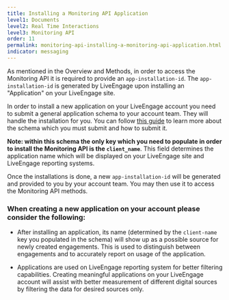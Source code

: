 ```yaml
---
title: Installing a Monitoring API Application
level1: Documents
level2: Real Time Interactions
level3: Monitoring API
order: 11
permalink: monitoring-api-installing-a-monitoring-api-application.html
indicator: messaging
---
```


As mentioned in the Overview and Methods, in order to access the Monitoring API it is required to provide an `app-installation-id`. The `app-installation-id` is generated by LiveEngage upon installing an "Application" on your LiveEngage site.

In order to install a new application on your LiveEngage account you need to submit a general application schema to your account team. They will handle the installation for you. You can follow [this guide](/guides-le-applications-installing.html) to learn more about the schema which you must submit and how to submit it.

**Note: within this schema the only key which you need to populate in order to install the Monitoring API is the `client_name`**. This field determines the application name which will be displayed on your LiveEngage site and LiveEngage reporting systems.

Once the installations is done, a new `app-installation-id` will be generated and provided to you by your account team. You may then use it to access the Monitoring API methods.

### When creating a new application on your account please consider the following:

* After installing an application, its name (determined by the `client-name` key you populated in the schema) will show up as a possible source for newly created engagements. This is used to distinguish between engagements and to accurately report on usage of the application.

* Applications are used on LiveEngage reporting system for better filtering capabilities. Creating meaningful applications on your LiveEngage account will assist with better measurement of different digital sources by filtering the data for desired sources only.
